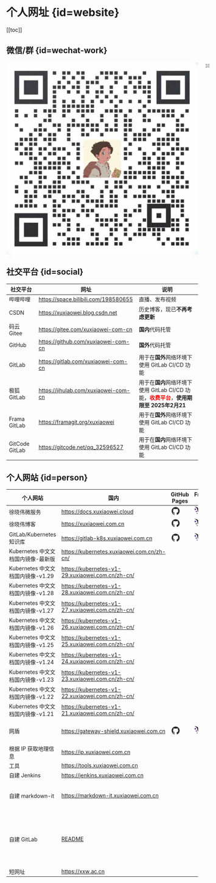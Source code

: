 # 个人网址 {id=website}

[[toc]]

## 微信/群 {id=wechat-work}

[//]: # (<div style="display: flex; justify-content: center; align-items: center;">)
<div align="center" style="text-align: center; display: flex;">
    <img id="work-img" alt="企业微信" src="./static/work.jpg" style="margin-right: 10px;"/>
    <a target="_blank" href="https://work.weixin.qq.com/gm/75cfc47d6a341047e4b6aca7389bdfa8">
        <img id="wechat-work-img" alt="企业微信群" src="./static/wechat-work.jpg" style="margin-left: 10px;"/>
    </a>
</div>

## 社交平台 {id=social}

| 社交平台           | 网址                                   | 说明                                                                                                  |
|----------------|--------------------------------------|-----------------------------------------------------------------------------------------------------|
| 哔哩哔哩           | https://space.bilibili.com/198580655 | 直播、发布视频                                                                                             |
| CSDN           | https://xuxiaowei.blog.csdn.net      | 历史博客，现已**不再考虑更新**                                                                                   |
| 码云 Gitee       | https://gitee.com/xuxiaowei-com-cn   | **国内**代码托管                                                                                          |
| GitHub         | https://github.com/xuxiaowei-com-cn  | **国外**代码托管                                                                                          |
| GitLab         | https://gitlab.com/xuxiaowei-com-cn  | 用于在**国外**网络环境下使用 GitLab CI/CD 功能                                                                    |
| 极狐 GitLab      | https://jihulab.com/xuxiaowei-com-cn | 用于在**国内**网络环境下使用 GitLab CI/CD 功能，<strong><font color="red">收费平台</font></strong>，**使用期限至 2025年2月21** |
| Frama GitLab   | https://framagit.org/xuxiaowei       | 用于在**国外**网络环境下使用 GitLab CI/CD 功能                                                                    |
| GitCode GitLab | https://gitcode.net/qq_32596527      | 用于在**国内**网络环境下使用 GitLab CI/CD 功能                                                                    |

## 个人网站 {id=person}

| 个人网站                      | 国内                                                                                      | GitHub Pages                                                                                                                                            | FramaGit Pages                                                                                                                                           | 说明                         |
|---------------------------|-----------------------------------------------------------------------------------------|---------------------------------------------------------------------------------------------------------------------------------------------------------|----------------------------------------------------------------------------------------------------------------------------------------------------------|----------------------------|
| 徐晓伟微服务                    | https://docs.xuxiaowei.cloud                                                            | [<img src="./static/github.svg" style="height: 24px;margin-left: auto;margin-right: auto;">](https://xuxiaowei-cloud.github.io/spring-cloud-xuxiaowei/) | [<img src="./static/framagit.svg" style="height: 24px;margin-left: auto;margin-right: auto;">](https://xuxiaowei-cloud.frama.io/spring-cloud-xuxiaowei/) |                            |
| 徐晓伟博客                     | https://xuxiaowei.com.cn                                                                | [<img src="./static/github.svg" style="height: 24px;margin-left: auto;margin-right: auto;">](https://xuxiaowei-com-cn.github.io)                        | [<img src="./static/framagit.svg" style="height: 24px;margin-left: auto;margin-right: auto;">](https://xuxiaowei-com-cn.frama.io)                        |                            |
| GitLab/Kubernetes 知识库     | https://gitlab-k8s.xuxiaowei.com.cn                                                     | [<img src="./static/github.svg" style="height: 24px;margin-left: auto;margin-right: auto;">](https://xuxiaowei-com-cn.github.io/gitlab-k8s/)            | [<img src="./static/framagit.svg" style="height: 24px;margin-left: auto;margin-right: auto;">](https://xuxiaowei-com-cn.frama.io/gitlab-k8s/)            |                            |
| Kubernetes 中文文档国内镜像-最新版   | https://kubernetes.xuxiaowei.com.cn/zh-cn/                                              |                                                                                                                                                         |                                                                                                                                                          |                            |
| Kubernetes 中文文档国内镜像-v1.29 | https://kubernetes-v1-29.xuxiaowei.com.cn/zh-cn/                                        |                                                                                                                                                         |                                                                                                                                                          |                            |
| Kubernetes 中文文档国内镜像-v1.28 | https://kubernetes-v1-28.xuxiaowei.com.cn/zh-cn/                                        |                                                                                                                                                         |                                                                                                                                                          |                            |
| Kubernetes 中文文档国内镜像-v1.27 | https://kubernetes-v1-27.xuxiaowei.com.cn/zh-cn/                                        |                                                                                                                                                         |                                                                                                                                                          |                            |
| Kubernetes 中文文档国内镜像-v1.26 | https://kubernetes-v1-26.xuxiaowei.com.cn/zh-cn/                                        |                                                                                                                                                         |                                                                                                                                                          |                            |
| Kubernetes 中文文档国内镜像-v1.25 | https://kubernetes-v1-25.xuxiaowei.com.cn/zh-cn/                                        |                                                                                                                                                         |                                                                                                                                                          |                            |
| Kubernetes 中文文档国内镜像-v1.24 | https://kubernetes-v1-24.xuxiaowei.com.cn/zh-cn/                                        |                                                                                                                                                         |                                                                                                                                                          |                            |
| Kubernetes 中文文档国内镜像-v1.23 | https://kubernetes-v1-23.xuxiaowei.com.cn/zh-cn/                                        |                                                                                                                                                         |                                                                                                                                                          |                            |
| Kubernetes 中文文档国内镜像-v1.22 | https://kubernetes-v1-22.xuxiaowei.com.cn/zh-cn/                                        |                                                                                                                                                         |                                                                                                                                                          |                            |
| Kubernetes 中文文档国内镜像-v1.21 | https://kubernetes-v1-21.xuxiaowei.com.cn/zh-cn/                                        |                                                                                                                                                         |                                                                                                                                                          |                            |
| 网盾                        | https://gateway-shield.xuxiaowei.com.cn                                                 | [<img src="./static/github.svg" style="height: 24px;margin-left: auto;margin-right: auto;">](https://xuxiaowei-com-cn.github.io/gateway-shield/)        | [<img src="./static/framagit.svg" style="height: 24px;margin-left: auto;margin-right: auto;">](https://xuxiaowei-com-cn.frama.io/gateway-shield/)        | 个人域名均使用该项目代理               |
| 根据 IP 获取地理信息              | https://ip.xuxiaowei.com.cn                                                             |                                                                                                                                                         |                                                                                                                                                          |                            |
| 工具                        | https://tools.xuxiaowei.com.cn                                                          |                                                                                                                                                         |                                                                                                                                                          |                            |
| 自建 Jenkins                | https://jenkins.xuxiaowei.com.cn                                                        |                                                                                                                                                         |                                                                                                                                                          |                            |
| 自建 markdown-it            | https://markdown-it.xuxiaowei.com.cn                                                    |                                                                                                                                                         |                                                                                                                                                          | Markdown 编辑器，可用于微信公众号      |
| 自建 GitLab                 | [README](https://gitlab.xuxiaowei.com.cn/xuxiaowei-com-cn/readme/-/blob/main/README.md) |                                                                                                                                                         |                                                                                                                                                          | 仅公开此地址中的群组和项目，其他群组和项目将陆续公开 |
| 短网址                       | https://xxw.ac.cn                                                                       |                                                                                                                                                         |                                                                                                                                                          |                            |

<style>

/* 图片 */
._guide_website #wechat-work-img, ._guide_website #work-img {
    /* 大小 */
    height: 155px;
}

/* 表格：第二列：表头 */
._guide_website table th:nth-child(2) {
    /* 居中 */
    text-align: center;
}

/* 表格：第二列：内容 */
._guide_website table td:nth-child(2) {
    /* 右对齐 */
    text-align: right;
}

/* 社交平台：表格：第一列 */
._guide_website #social + table tr td:first-child {
    /* 最小宽度 */
    min-width: 118px;
}

/* 社交平台：表格：第二列 */
._guide_website #social + table tr td:nth-child(2) {
    /* 最小宽度 */
    min-width: 280px;
}

/* 社交平台：表格：第三列 */
._guide_website #social + table tr td:nth-child(3) {
    /* 最小宽度 */
    min-width: 322px;
}

/* 个人网站：表格：第一列 */
._guide_website #person + table tr td:first-child {
    /* 最小宽度 */
    min-width: 260px;
}

/* 个人网站：表格：第二列 */
._guide_website #person + table tr td:nth-child(2) {
    /* 最小宽度 */
    min-width: 320px;
}

/* 个人网站：表格：第五列 */
._guide_website #person + table tr td:nth-child(5) {
    /* 最小宽度 */
    min-width: 385px;
}

</style>
